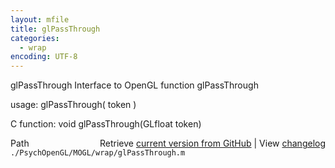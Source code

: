 ```yaml
---
layout: mfile
title: glPassThrough
categories:
  - wrap
encoding: UTF-8
---
```


glPassThrough  Interface to OpenGL function glPassThrough  

usage:  glPassThrough( token )  

C function:  void glPassThrough(GLfloat token)  


<div class="code_header" style="text-align:right;">
  <span style="float:left;">Path&nbsp;&nbsp;</span> <span class="counter">Retrieve <a href=
  "https://raw.github.com/Psychtoolbox-3/Psychtoolbox-3/beta/./PsychOpenGL/MOGL/wrap/glPassThrough.m">current version from GitHub</a> | View <a href=
  "https://github.com/Psychtoolbox-3/Psychtoolbox-3/commits/beta/./PsychOpenGL/MOGL/wrap/glPassThrough.m">changelog</a></span>
</div>
<div class="code">
  <code>./PsychOpenGL/MOGL/wrap/glPassThrough.m</code>
</div>
